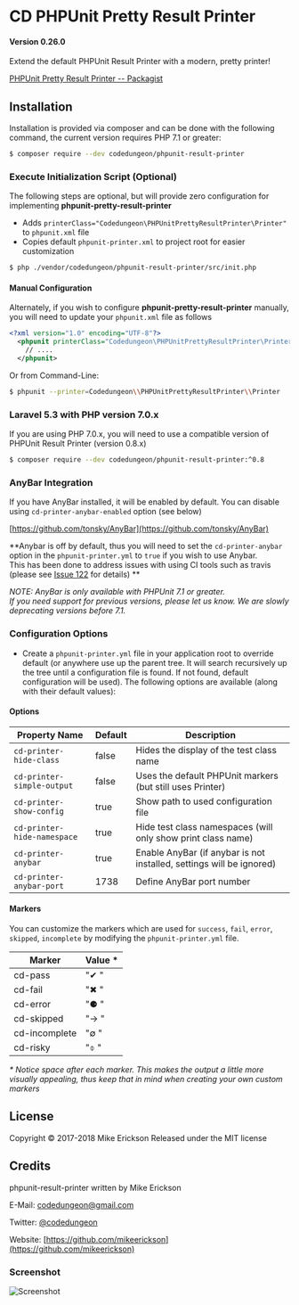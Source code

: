 # CD PHPUnit Pretty Result Printer 
#### Version 0.26.0

Extend the default PHPUnit Result Printer with a modern, pretty printer!

[PHPUnit Pretty Result Printer -- Packagist](https://packagist.org/packages/codedungeon/phpunit-result-printer)

## Installation

Installation is provided via composer and can be done with the following command, the current version requires PHP 7.1 or greater:

```bash
$ composer require --dev codedungeon/phpunit-result-printer
```

### Execute Initialization Script (Optional)
The following steps are optional, but will provide zero configuration for implementing **phpunit-pretty-result-printer**

- Adds `printerClass="Codedungeon\PHPUnitPrettyResultPrinter\Printer"` to `phpunit.xml` file
- Copies default `phpunit-printer.xml` to project root for easier customization


```bash
$ php ./vendor/codedungeon/phpunit-result-printer/src/init.php
```

#### Manual Configuration
Alternately, if you wish to configure **phpunit-pretty-result-printer** manually, you will need to update your `phpunit.xml` file as follows

```xml
<?xml version="1.0" encoding="UTF-8"?>
  <phpunit printerClass="Codedungeon\PHPUnitPrettyResultPrinter\Printer">
    // ....
  </phpunit>
```

Or from Command-Line:

```bash
$ phpunit --printer=Codedungeon\\PHPUnitPrettyResultPrinter\\Printer
```

### Laravel 5.3 with PHP version 7.0.x

If you are using PHP 7.0.x, you will need to use a compatible version of PHPUnit Result Printer (version 0.8.x)

```bash
$ composer require --dev codedungeon/phpunit-result-printer:^0.8
```

### AnyBar Integration

If you have AnyBar installed, it will be enabled by default.  You can disable using `cd-printer-anybar-enabled` option (see below)

[https://github.com/tonsky/AnyBar](https://github.com/tonsky/AnyBar)

**Anybar is off by default, thus you will need to set the `cd-printer-anybar` option in the `phpunit-printer.yml` to `true` if you wish to use Anybar.  
This has been done to address issues with using CI tools such as travis (please see [Issue 122](https://github.com/mikeerickson/phpunit-pretty-result-printer/issues/122) for details) **

_NOTE: AnyBar is only available with PHPUnit 7.1 or greater.  
If you need support for previous versions, please let us know.  We are slowly deprecating versions before 7.1._

### Configuration Options

* Create a `phpunit-printer.yml` file in your application root to override default (or anywhere use up the parent tree. It will search recursively up the tree until a configuration file is found. If not found, default configuration will be used).
The following options are available (along with their default values):

#### Options ####

| **Property Name** | **Default** | **Description**
| ------------------|-------------|----------------|
| `cd-printer-hide-class` | false | Hides the display of the test class name
| `cd-printer-simple-output`| false | Uses the default PHPUnit markers (but still uses Printer)
| `cd-printer-show-config`| true | Show path to used configuration file
| `cd-printer-hide-namespace`| true |Hide test class namespaces (will only show print class name)
| `cd-printer-anybar`| true |Enable AnyBar (if anybar is not installed, settings will be ignored)
| `cd-printer-anybar-port`| 1738 |Define AnyBar port number

#### Markers ###
You can customize the markers which are used for `success`, `fail`, `error`, `skipped`, `incomplete` by modifying the `phpunit-printer.yml` file.

| **Marker** | **Value** *
|---------------|----------| 
| cd-pass | "✔ " |
| cd-fail | "✖ " |
| cd-error | "⚈ " |
| cd-skipped | "→ " |
| cd-incomplete | "∅ " |
| cd-risky | "⌽ " |

_* Notice space after each marker.  This makes the output a little more visually appealing, thus keep that in mind when creating your own custom markers_

## License

Copyright &copy; 2017-2018 Mike Erickson
Released under the MIT license

## Credits

phpunit-result-printer written by Mike Erickson

E-Mail: [codedungeon@gmail.com](mailto:codedungeon@gmail.com)

Twitter: [@codedungeon](http://twitter.com/codedungeon)

Website: [https://github.com/mikeerickson](https://github.com/mikeerickson)

### Screenshot

![Screenshot](https://raw.githubusercontent.com/mikeerickson/phpunit-pretty-result-printer/master/sample.png)
